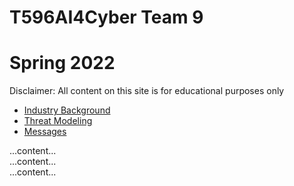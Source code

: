 # T596AI4Cyber Team 9  
# Spring 2022
Disclaimer: All content on this site is for educational purposes only



<ul class="nav nav-tabs responsive" id="myTab">
  <li class="active"><a href="#IndustryBackground">Industry Background</a></li>
  <li><a href="#ThreatModeling">Threat Modeling</a></li>
  <li><a href="#messages">Messages</a></li>
</ul>

<div class="tab-content responsive">
  <div class="tab-pane active" id="Industry Background">...content...</div>
  <div class="tab-pane" id="Threat Modeling">...content...</div>
  <div class="tab-pane" id="About Us">...content...</div>
</div>

<script type="text/javascript">
  (function($) {
      fakewaffle.responsiveTabs(['xs', 'sm']);
  })(jQuery);
</script>
